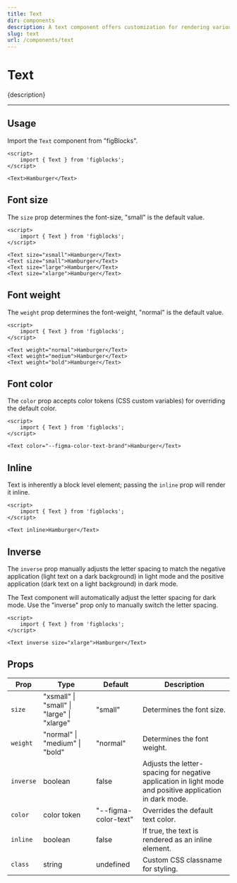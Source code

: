 ```yaml
---
title: Text
dir: components
description: A text component offers customization for rendering various types of textual content.
slug: text
url: /components/text
---
```


<script>
	import 'figblocks/globalStyles';
	import Info from '$lib/components/Info.svelte';
</script>

# Text

{description}

---

## Usage

Import the `Text` component from "figBlocks".

```svelte example hideToolbar
<script>
	import { Text } from 'figblocks';
</script>

<Text>Hamburger</Text>
```

## Font size

The `size` prop determines the font-size, "small" is the default value.

```svelte example hideToolbar hideScript
<script>
	import { Text } from 'figblocks';
</script>

<Text size="xsmall">Hamburger</Text>
<Text size="small">Hamburger</Text>
<Text size="large">Hamburger</Text>
<Text size="xlarge">Hamburger</Text>
```

## Font weight

The `weight` prop determines the font-weight, "normal" is the default value.

```svelte example hideToolbar hideScript
<script>
	import { Text } from 'figblocks';
</script>

<Text weight="normal">Hamburger</Text>
<Text weight="medium">Hamburger</Text>
<Text weight="bold">Hamburger</Text>
```

## Font color

The `color` prop accepts color tokens (CSS custom variables) for overriding the default color.

```svelte example hideToolbar hideScript
<script>
	import { Text } from 'figblocks';
</script>

<Text color="--figma-color-text-brand">Hamburger</Text>
```

## Inline

Text is inherently a block level element; passing the `inline` prop will render it inline.

```svelte example hideToolbar hideScript
<script>
	import { Text } from 'figblocks';
</script>

<Text inline>Hamburger</Text>
```

## Inverse

The `inverse` prop manually adjusts the letter spacing to match the negative application (light text on a dark background) in light mode and the positive application (dark text on a light background) in dark mode.

<Info header="Note:" type="info">
	The Text component will automatically adjust the letter spacing for dark mode. Use the "inverse" prop only to manually switch the letter spacing.
</Info>

```svelte example hideToolbar hideScript
<script>
	import { Text } from 'figblocks';
</script>

<Text inverse size="xlarge">Hamburger</Text>
```

## Props

| Prop      | Type                                       | Default              | Description                                                                                              |
| --------- | ------------------------------------------ | -------------------- | -------------------------------------------------------------------------------------------------------- |
| `size`    | "xsmall" \| "small" \| "large" \| "xlarge" | "small"              | Determines the font size.                                                                                |
| `weight`  | "normal" \| "medium" \| "bold"             | "normal"             | Determines the font weight.                                                                              |
| `inverse` | boolean                                    | false                | Adjusts the letter-spacing for negative application in light mode and positive application in dark mode. |
| `color`   | color token                                | "--figma-color-text" | Overrides the default text color.                                                                        |
| `inline`  | boolean                                    | false                | If true, the text is rendered as an inline element.                                                      |
| `class`   | string                                     | undefined            | Custom CSS classname for styling.                                                                        |
